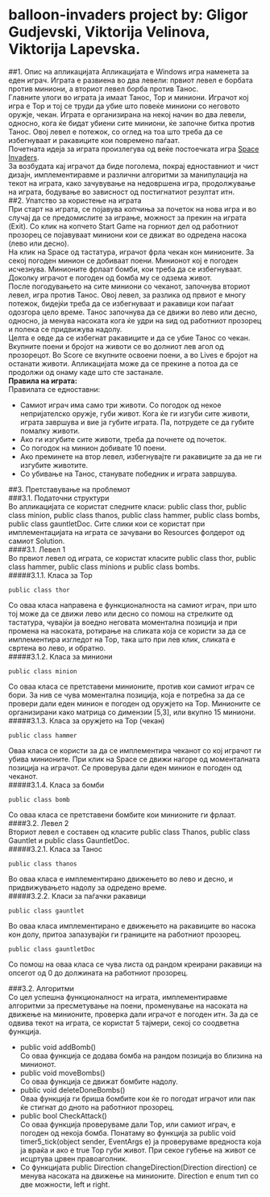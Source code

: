 ﻿# balloon-invaders project by: **Gligor Gudjevski**, **Viktorija Velinova**, **Viktorija Lapevska**.
##1. Опис на апликацијата
Апликацијата e Windows игра наменета за еден играч. Играта е развиена во два левели: првиот левел е борбата против миниони, а вториот левел борба против Танос. </br>
Главните улоги во играта ја имаат Танос, Тор и миниони. Играчот кој игра е Тор и тој се труди да убие што повеќе миниони со неговото оружје, чекан. Играта е организирана на некој начин во два левели, односно, кога ќе бидат убиени сите миниони, ќе започне битка против Танос. Овој левел е потежок, со оглед на тоа што треба да се избегнуваат и ракавиците кои повремено паѓаат. </br>Почетната идеја за играта произлегува од веќе постоечката игра [Space Invaders](https://www.youtube.com/watch?v=UZlEXl9xgR8). </br>
За возбудата кај играчот да биде поголема, покрај едноставниот и чист дизајн, имплементиравме и различни алгоритми за манипулација на текот на играта, како зачувување на недовршена игра, продолжување на играта, бодување во зависност од постигнатиот резултат итн.
</br>
##2. Упатство за користење на играта </br>
При старт на играта, се појавува копчиња за почеток на нова игра и во случај да се предомислите за играње, можност за прекин на играта (Exit). 
Со клик на копчето Start Game на горниот дел од работниот прозорец се појавуваат миниони кои се движат во одредена насока (лево или десно). </br>
На клик на Space од тастатура, играчот фрла чекан кон минионите. За секој погоден минион се добиваат поени. Минионот кој е погоден исчезнува. 
Минионите фрлаат бомби, кои треба да се избегнуваат. Доколку играчот е погоден од бомба му се одзема живот. </br>
После погодувањето на сите миниони со чеканот, започнува вториот левел, игра против Танос. Овој левел, за разлика од првиот е многу потежок, бидејќи треба да се избегнуваат и ракавици кои паѓаат одозгора цело време. Танос започнува да се движи во лево или десно, односно, ја менува насоката кога ќе удри на ѕид од работниот прозорец и полека се придвижува надолу. </br>
Целта е овде да се избегнат ракавиците и да се убие Танос со чекан. </br>
Вкупните поени и бројот на животи се во долниот лев агол од прозорецот. Во Score се вкупните освоени поени, а во Lives е бројот на останати животи.
Апликацијата може да се прекине а потоа да се продолжи од онаму каде што сте застанале. </br>
**Правила на играта:** </br>
Правилата се едноставни: </br>
- Самиот играч има само три животи. Со погодок од некое непријателско оружје, губи живот. Кога ќе ги изгуби сите животи, играта завршува и вие ја губите играта. Па, потрудете се да губите помалку животи. </br>
- Ако ги изгубите сите животи, треба да почнете од почеток. </br>
- Со погодок на минион добивате 10 поени. </br>
- Ако преминете на втор левел, избегнувајте ги ракавиците за да не ги изгубите животите. </br>
- Со убивање на Танос, станувате победник и играта завршува. </br>

##3. Претставување на проблемот </br>
###3.1. Податочни структури </br>
Во апликацијата се користат следните класи: public class thor, public class minion, public class thanos, public class hammer, public class bombs, public class gauntletDoc. Сите слики кои се користат при имплементацијата на играта се зачувани во Resources фолдерот од самиот Solution. </br>
####3.1. Левел 1 </br>
Во првиот левел од играта, се користат класите public class thor, public class hammer, public class minions и public class bombs. </br>
#####3.1.1. Класа за Тор </br>
```
public class thor
```  
Со оваа класа направена е функционалноста на самиот играч, при што тој може да се движи лево или десно со помош на стрелките од тастатура, чувајќи ја воедно неговата моментална позиција и при промена на насоката, ротирање на сликата која се користи за да се имплементира изгледот на Тор, така што при лев клик, сликата е свртена во лево, и обратно. </br>
#####3.1.2. Класа за миниони </br>
```
public class minion
```  	
Со оваа класа се претставени минионите, против кои самиот играч се бори. За нив се чува моментална позиција, која е потребна за да се провери дали еден минион е погоден од оружјето на Тор. Минионите се организирани како матрица со димензии [5,3], или вкупно 15 миниони. </br>
#####3.1.3. Класа за оружјето на Тор (чекан) </br>
```
public class hammer
```  
Оваа класа се користи за да се имплементира чеканот со кој играчот ги убива минионите. При клик на Space се движи нагоре од моменталната позиција на играчот. Се проверува дали еден минион е погоден од чеканот. </br>
#####3.1.4. Класа за бомби </br>
``` 
public class bomb
```  
Со оваа класа се претставени бомбите кои минионите ги фрлаат. </br> 
####3.2. Левел 2 </br>
Вториот левел е составен од класите public class Thanos, public class Gauntlet и public class GauntletDoc. </br>
#####3.2.1. Класа за Танос </br>
``` 
public class thanos
```  
Во оваа класа е имплементирано движењето во лево и десно, и придвижувањето надолу за одредено време. </br>
#####3.2.2. Класи за паѓачки ракавици </br>
``` 
public class gauntlet
```  	
Во оваа класа имплементирано е движењето на ракавиците во насока кон долу, притоа запазувајќи ги границите на работниот прозорец. </br>
``` 
public class gauntletDoc
```  
Со помош на оваа класа се чува листа од рандом креирани ракавици на опсегот од 0 до должината на работниот прозорец. </br>

###3.2. Алгоритми </br>
Со цел успешна функционалност на играта, имплементиравме алгоритми за пресметување на поени, променување на насоката на движење на минионите, проверка дали играчот е погоден итн. За да се одвива текот на играта, се користат 5 тајмери, секој со соодветна функција. </br>
- public void addBomb()  
Со оваа функција се додава бомба на рандом позиција во близина на минионот. </br>
- public void moveBombs()  
Со оваа функција се движат бомбите надолу.</br>
- public void deleteDoneBombs()  
Оваа функција ги бриша бомбите кои ќе го погодат играчот или пак ќе стигнат до дното на работниот прозорец. </br>
- public bool CheckAttack()  
Со оваа функција проверуваме дали Тор, или самиот играч, е погоден од некоја бомба. Понатаму во функција за public void timer5_tick(object sender, EventArgs e) ја проверуваме вредноста која ја враќа и ако е true Тор губи живот. При секое губење на живот се исцртува црвен правоаголник. </br>
- Со функцијата public Direction changeDirection(Direction direction) се менува насоката на движење на минионите. Direction e enum тип со две можности, left и right. </br>





